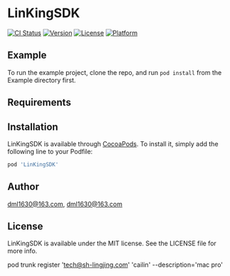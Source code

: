 # LinKingSDK

[![CI Status](https://img.shields.io/travis/dml1630@163.com/LinKingSDK.svg?style=flat)](https://travis-ci.org/dml1630@163.com/LinKingSDK)
[![Version](https://img.shields.io/cocoapods/v/LinKingSDK.svg?style=flat)](https://cocoapods.org/pods/LinKingSDK)
[![License](https://img.shields.io/cocoapods/l/LinKingSDK.svg?style=flat)](https://cocoapods.org/pods/LinKingSDK)
[![Platform](https://img.shields.io/cocoapods/p/LinKingSDK.svg?style=flat)](https://cocoapods.org/pods/LinKingSDK)

## Example

To run the example project, clone the repo, and run `pod install` from the Example directory first.

## Requirements

## Installation

LinKingSDK is available through [CocoaPods](https://cocoapods.org). To install
it, simply add the following line to your Podfile:

```ruby
pod 'LinKingSDK'
```

## Author

dml1630@163.com, dml1630@163.com

## License

LinKingSDK is available under the MIT license. See the LICENSE file for more info.

pod trunk register 'tech@sh-lingjing.com' 'cailin' --description='mac pro'

